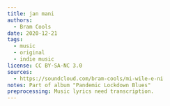 ```yaml
---
title: jan mani
authors:
  - Bram Cools
date: 2020-12-21
tags:
  - music
  - original
  - indie music
license: CC BY-SA-NC 3.0
sources:
  - https://soundcloud.com/bram-cools/mi-wile-e-ni
notes: Part of album "Pandemic Lockdown Blues"
preprocessing: Music lyrics need transcription.
---
```


<!-- A song in toki pona about the dangers of jan mani for the rest of the world. -->
